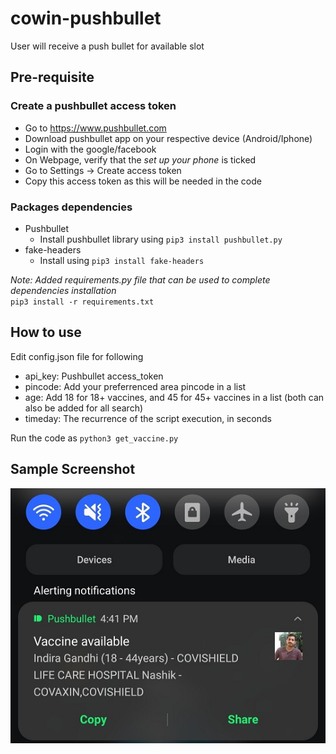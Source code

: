 # cowin-pushbullet #
User will receive a push bullet for available slot

## Pre-requisite ##
### Create a pushbullet access token ###
* Go to https://www.pushbullet.com
* Download pushbullet app on your respective device (Android/Iphone)
* Login with the google/facebook
* On Webpage, verify that the _set up your phone_ is ticked
* Go to Settings -> Create access token
* Copy this access token as this will be needed in the code


### Packages dependencies ###
* Pushbullet
	* Install pushbullet library using `pip3 install pushbullet.py`
* fake-headers
	* Install using `pip3 install fake-headers`

_Note: Added requirements.py file that can be used to complete dependencies installation_  
`pip3 install -r requirements.txt`
 

## How to use ##
Edit config.json file for following
* api_key: Pushbullet access_token
* pincode: Add your preferrenced area pincode in a list
* age: Add 18 for 18+ vaccines, and 45 for 45+ vaccines in a list (both can also be added for all search)
* timeday: The recurrence of the script execution, in seconds

Run the code as
`python3 get_vaccine.py`

## Sample Screenshot ##
![Notification Screenshot](https://github.com/pmbhumkar/cowin-pushbullet/blob/master/Screenshot_20210504-164141_Nova%20Launcher.jpg)
